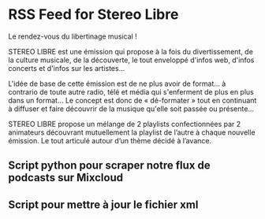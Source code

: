 # RSS Feed for Stereo Libre

Le rendez-vous du libertinage musical !

STEREO LIBRE est une émission qui propose à la fois du divertissement, de la culture musicale, de la découverte, le tout enveloppé d'infos web, d'infos concerts et d'infos sur les artistes...

L'idée de base de cette émission est de ne plus avoir de format... à contrario de toute autre radio, télé et média qui s'enferment de plus en plus dans un format... Le concept est donc de « dé-formater » tout en continuant à diffuser et faire découvrir de la musique qu'elle soit passée ou présente...

STEREO LIBRE propose un mélange de 2 playlists confectionnées par 2 animateurs découvrant mutuellement la playlist de l’autre à chaque nouvelle émission. Le tout articulé autour d’un thème décidé à l’avance.


## Script python pour scraper notre flux de podcasts sur Mixcloud

## Script pour mettre à jour le fichier xml

